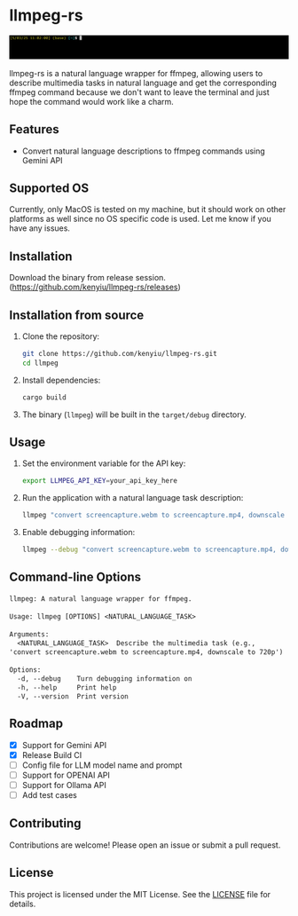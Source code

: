 # llmpeg-rs

![demo.png](./assets/demo.png)

llmpeg-rs is a natural language wrapper for ffmpeg, allowing users to describe multimedia tasks in natural language and get the corresponding ffmpeg command because we don't want to leave the terminal and just hope the command would work like a charm.

## Features

- Convert natural language descriptions to ffmpeg commands using Gemini API

## Supported OS

Currently, only MacOS is tested on my machine, but it should work on other platforms as well since no OS specific code is used. Let me know if you have any issues.

## Installation

Download the binary from release session. (https://github.com/kenyiu/llmpeg-rs/releases)

## Installation from source

1. Clone the repository:

    ```sh
    git clone https://github.com/kenyiu/llmpeg-rs.git
    cd llmpeg
    ```

2. Install dependencies:

    ```sh
    cargo build
    ```

3. The binary (`llmpeg`) will be built in the `target/debug` directory.

## Usage

1. Set the environment variable for the API key:

    ```sh
    export LLMPEG_API_KEY=your_api_key_here
    ```

2. Run the application with a natural language task description:

    ```sh
    llmpeg "convert screencapture.webm to screencapture.mp4, downscale to 720p"
    ```

3. Enable debugging information:

    ```sh
    llmpeg --debug "convert screencapture.webm to screencapture.mp4, downscale to 720p"
    ```

## Command-line Options

```
llmpeg: A natural language wrapper for ffmpeg.

Usage: llmpeg [OPTIONS] <NATURAL_LANGUAGE_TASK>

Arguments:
  <NATURAL_LANGUAGE_TASK>  Describe the multimedia task (e.g., 'convert screencapture.webm to screencapture.mp4, downscale to 720p')

Options:
  -d, --debug    Turn debugging information on
  -h, --help     Print help
  -V, --version  Print version
```

## Roadmap

- [x] Support for Gemini API
- [x] Release Build CI
- [ ] Config file for LLM model name and prompt
- [ ] Support for OPENAI API
- [ ] Support for Ollama API
- [ ] Add test cases

## Contributing

Contributions are welcome! Please open an issue or submit a pull request.

## License

This project is licensed under the MIT License. See the [LICENSE](LICENSE) file for details.
